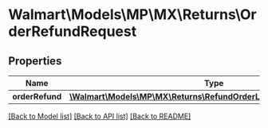 # Walmart\Models\MP\MX\Returns\OrderRefundRequest

## Properties

Name | Type | Description | Notes
------------ | ------------- | ------------- | -------------
**orderRefund** | [**\Walmart\Models\MP\MX\Returns\RefundOrderLinesRequestOrderRefund**](RefundOrderLinesRequestOrderRefund.md) |  | [optional]


[[Back to Model list]](./) [[Back to API list]](../../../../../README.md#supported-apis) [[Back to README]](../../../../../README.md)
